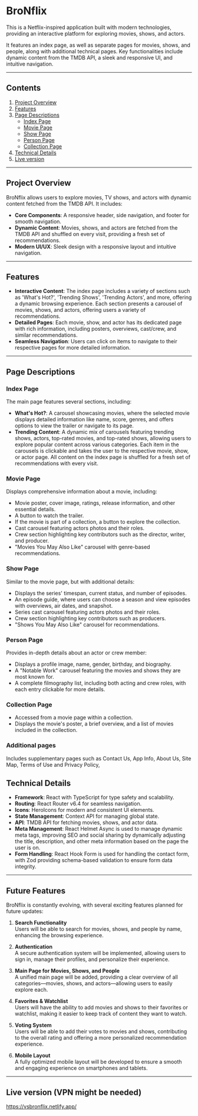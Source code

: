 # BroNflix

This is a Netflix-inspired application built with modern technologies, providing an interactive platform for exploring movies, shows, and actors.

It features an index page, as well as separate pages for movies, shows, and people, along with additional technical pages. Key functionalities include dynamic content from the TMDB API, a sleek and responsive UI, and intuitive navigation.

---

## Contents

1. [Project Overview](#project-overview)
2. [Features](#features)
3. [Page Descriptions](#page-descriptions)
   - [Index Page](#index-page)
   - [Movie Page](#movie-page)
   - [Show Page](#show-page)
   - [Person Page](#person-page)
   - [Collection Page](#collection-page)
4. [Technical Details](#technical-details)
5. [Live version](#live-version)

---

## Project Overview

BroNflix allows users to explore movies, TV shows, and actors with dynamic content fetched from the TMDB API. It includes:

- **Core Components**: A responsive header, side navigation, and footer for smooth navigation.
- **Dynamic Content**: Movies, shows, and actors are fetched from the TMDB API and shuffled on every visit, providing a fresh set of recommendations.
- **Modern UI/UX**: Sleek design with a responsive layout and intuitive navigation.

---

## Features

- **Interactive Content**: The index page includes a variety of sections such as 'What's Hot?', 'Trending Shows', 'Trending Actors', and more, offering a dynamic browsing experience. Each section presents a carousel of movies, shows, and actors, offering users a variety of recommendations.
- **Detailed Pages**: Each movie, show, and actor has its dedicated page with rich information, including posters, overviews, cast/crew, and similar recommendations.
- **Seamless Navigation**: Users can click on items to navigate to their respective pages for more detailed information.

---

## Page Descriptions

### **Index Page**

The main page features several sections, including:

- **What's Hot?**: A carousel showcasing movies, where the selected movie displays detailed information like name, score, genres, and offers options to view the trailer or navigate to its page.
- **Trending Content**: A dynamic mix of carousels featuring trending shows, actors, top-rated movies, and top-rated shows, allowing users to explore popular content across various categories. Each item in the carousels is clickable and takes the user to the respective movie, show, or actor page. All content on the index page is shuffled for a fresh set of recommendations with every visit.

### **Movie Page**

Displays comprehensive information about a movie, including:

- Movie poster, cover image, ratings, release information, and other essential details.
- A button to watch the trailer.
- If the movie is part of a collection, a button to explore the collection.
- Cast carousel featuring actors photos and their roles.
- Crew section highlighting key contributors such as the director, writer, and producer.
- "Movies You May Also Like" carousel with genre-based recommendations.

### **Show Page**

Similar to the movie page, but with additional details:

- Displays the series' timespan, current status, and number of episodes.
- An episode guide, where users can choose a season and view episodes with overviews, air dates, and snapshot.
- Series cast carousel featuring actors photos and their roles.
- Crew section highlighting key contributors such as producers.
- "Shows You May Also Like" carousel for recommendations.

### **Person Page**

Provides in-depth details about an actor or crew member:

- Displays a profile image, name, gender, birthday, and biography.
- A "Notable Work" carousel featuring the movies and shows they are most known for.
- A complete filmography list, including both acting and crew roles, with each entry clickable for more details.

### **Collection Page**

- Accessed from a movie page within a collection.
- Displays the movie's poster, a brief overview, and a list of movies included in the collection.

### Additional pages

Includes supplementary pages such as Contact Us, App Info, About Us, Site Map, Terms of Use and Privacy Policy,

## Technical Details

- **Framework**: React with TypeScript for type safety and scalability.
- **Routing**: React Router v6.4 for seamless navigation.
- **Icons**: HeroIcons for modern and consistent UI elements.
- **State Management**: Context API for managing global state.
- **API**: TMDB API for fetching movies, shows, and actor data.
- **Meta Management**: React Helmet Async is used to manage dynamic meta tags, improving SEO and social sharing by dynamically adjusting the title, description, and other meta information based on the page the user is on.
- **Form Handling**: React Hook Form is used for handling the contact form, with Zod providing schema-based validation to ensure form data integrity.

---

## Future Features

BroNflix is constantly evolving, with several exciting features planned for future updates:

1. **Search Functionality**  
   Users will be able to search for movies, shows, and people by name, enhancing the browsing experience.

2. **Authentication**  
   A secure authentication system will be implemented, allowing users to sign in, manage their profiles, and personalize their experience.

3. **Main Page for Movies, Shows, and People**  
   A unified main page will be added, providing a clear overview of all categories—movies, shows, and actors—allowing users to easily explore each.

4. **Favorites & Watchlist**  
   Users will have the ability to add movies and shows to their favorites or watchlist, making it easier to keep track of content they want to watch.

5. **Voting System**  
   Users will be able to add their votes to movies and shows, contributing to the overall rating and offering a more personalized recommendation experience.

6. **Mobile Layout**  
   A fully optimized mobile layout will be developed to ensure a smooth and engaging experience on smartphones and tablets.

---

## Live version (VPN might be needed)

https://vsbronflix.netlify.app/
